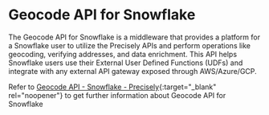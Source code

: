 # Geocode API for Snowflake


The Geocode API for Snowflake is a middleware that provides a platform for a Snowflake user to utilize the Precisely APIs and perform operations like geocoding, verifying addresses, and data enrichment. This API helps Snowflake users use their External User Defined Functions (UDFs) and integrate with any external API gateway exposed through AWS/Azure/GCP.

Refer to [Geocode API - Snowflake - Precisely](https://docs.precisely.com/docs/sftw/precisely-apis/main/en-us/webhelp/apis/GeoAddress/Introduction.html){:target="_blank" rel="noopener"} to get further information about Geocode API for Snowflake
